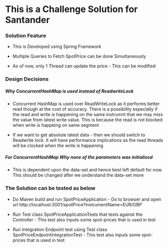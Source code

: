 <h1>This is a Challenge Solution for Santander</h1>

<h3> Solution Feature</h3>

  -   This is Developed using Spring Framework
  
  -   Multiple Queries to Fetch SpotPrice can be done Simultaneously
  
  -   As of now, only 1 Thread can update the price - This can be modified

<h3>Design Decisions</h3>
<h5>Why ConcurrentHashMap is used instead of ReadwriteLock</h5>

  - Concurrent HashMap is used over ReadWriteLock as it performs better read though at the cost of accuracy. There is a possibility especially if the read and write is happening on the same instrumnt that we may miss the value from latest write value. This is because the read is not blocked when write is happeing on same segment 
  
  - If we want to get absolute latest data - then we should switch to Readwrite lock. It will have performance implications as the read threads will be clocked when the write is happening 

<h5>For ConcurrentHashMap Why none of the parameters was initialised</h5>
  
  - This is dependent upon the data-set and hence best left default for now. This should be changed after we understand the data-set more  
  

<h3>The Solution can be tested as below</h3> 
  
  - Do Maven build and run SpotPriceApplication - Go to browser and open url http://localhost:3001/spotPrice?instrumentName=EUR/GBP
  
  - Run Test class SpotPriceApplicationTests that tests against the Controller - This test also inputs some spot-prices that is used in test
  
  - Run Integration Endpoint test using Test class SpotPriceEndpointIntegrationTest - This test also inputs some spot-prices that is used in test
  
  

